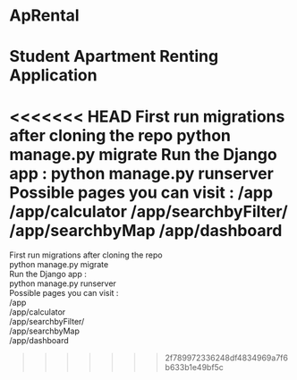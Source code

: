 # ApRental
# Student Apartment Renting Application 
<<<<<<< HEAD
First run migrations after cloning the repo 
python manage.py migrate 
Run the Django app :
python manage.py runserver 
Possible pages you can visit : 
/app
/app/calculator
/app/searchbyFilter/
/app/searchbyMap
/app/dashboard
=======
First run migrations after cloning the repo   
python manage.py migrate   
Run the Django app :  
python manage.py runserver   
Possible pages you can visit :   
/app  
/app/calculator  
/app/searchbyFilter/  
/app/searchbyMap  
/app/dashboard  
>>>>>>> 2f789972336248df4834969a7f6b633b1e49bf5c

